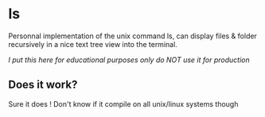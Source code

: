 # ls
Personnal implementation of the unix command ls, can display files & folder recursively in a nice text tree view into the terminal.

*I put this here for educational purposes only do NOT use it for production*

## Does it work? ##
Sure it does !
Don't know if it compile on all unix/linux systems though
